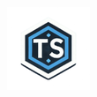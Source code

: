 <p align="center">
  <a href="https://github.com/xutyxd/ts-openapi-contract-first-boilerplate">
    <picture>
      <source srcset="../ts-contract-first-logo.png" width="150">
      <img alt="Photron logo" src="./ts-contract-first-logo.png" width="150">
    </picture>
  </a>
</p>
